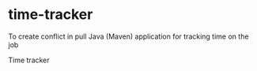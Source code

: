 # time-tracker
To create conflict in pull Java (Maven) application for tracking time on the job

Time tracker

